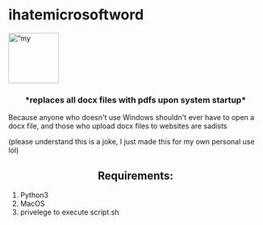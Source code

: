 


# ihatemicrosoftword


<p align=”center”>
<img width=”200" height="100" src=”https://github.com/eszabo12/ihatemicrosoftword/blob/main/images/banner.png" alt=”my banner”>
</p>
<!-- 
![vom](https://github.com/eszabo12/ihatemicrosoftword/blob/main/images/banner.png?raw=true) -->

<h3 align="center">
*replaces all docx files with pdfs upon system startup*
</h3>

Because anyone who doesn't use Windows shouldn't ever have to open a docx file, and those who upload docx files to websites are sadists


(please understand this is a joke, I just made this for my own personal use lol)

<h2 align="center">
Requirements:
</h2>
<ol>
<li>Python3</li>
<li>MacOS</li>
<li>privelege to execute script.sh</li>
</ol>